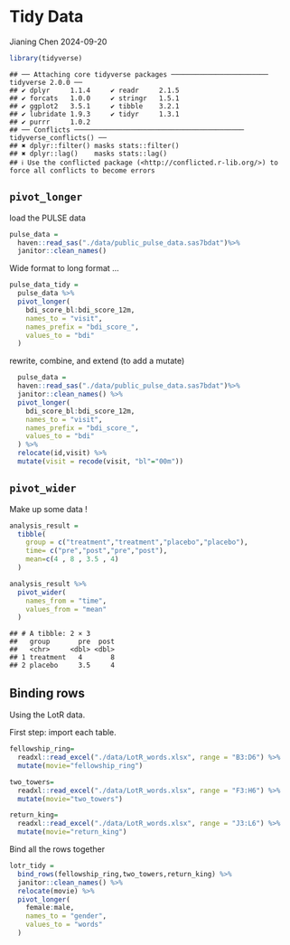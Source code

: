 Tidy Data
================
Jianing Chen
2024-09-20

``` r
library(tidyverse)
```

    ## ── Attaching core tidyverse packages ──────────────────────── tidyverse 2.0.0 ──
    ## ✔ dplyr     1.1.4     ✔ readr     2.1.5
    ## ✔ forcats   1.0.0     ✔ stringr   1.5.1
    ## ✔ ggplot2   3.5.1     ✔ tibble    3.2.1
    ## ✔ lubridate 1.9.3     ✔ tidyr     1.3.1
    ## ✔ purrr     1.0.2     
    ## ── Conflicts ────────────────────────────────────────── tidyverse_conflicts() ──
    ## ✖ dplyr::filter() masks stats::filter()
    ## ✖ dplyr::lag()    masks stats::lag()
    ## ℹ Use the conflicted package (<http://conflicted.r-lib.org/>) to force all conflicts to become errors

## `pivot_longer`

load the PULSE data

``` r
pulse_data = 
  haven::read_sas("./data/public_pulse_data.sas7bdat")%>%
  janitor::clean_names()
```

Wide format to long format …

``` r
pulse_data_tidy = 
  pulse_data %>%
  pivot_longer(
    bdi_score_bl:bdi_score_12m,
    names_to = "visit",
    names_prefix = "bdi_score_",
    values_to = "bdi"
  )
```

rewrite, combine, and extend (to add a mutate)

``` r
  pulse_data = 
  haven::read_sas("./data/public_pulse_data.sas7bdat")%>%
  janitor::clean_names() %>%
  pivot_longer(
    bdi_score_bl:bdi_score_12m,
    names_to = "visit",
    names_prefix = "bdi_score_",
    values_to = "bdi"
  ) %>%
  relocate(id,visit) %>%
  mutate(visit = recode(visit, "bl"="00m"))
```

## `pivot_wider`

Make up some data !

``` r
analysis_result = 
  tibble(
    group = c("treatment","treatment","placebo","placebo"),
    time= c("pre","post","pre","post"),
    mean=c(4 , 8 , 3.5 , 4)
  )

analysis_result %>%
  pivot_wider(
    names_from = "time",
    values_from = "mean"
  )
```

    ## # A tibble: 2 × 3
    ##   group       pre  post
    ##   <chr>     <dbl> <dbl>
    ## 1 treatment   4       8
    ## 2 placebo     3.5     4

## Binding rows

Using the LotR data.

First step: import each table.

``` r
fellowship_ring= 
  readxl::read_excel("./data/LotR_words.xlsx", range = "B3:D6") %>%
  mutate(movie="fellowship_ring")

two_towers= 
  readxl::read_excel("./data/LotR_words.xlsx", range = "F3:H6") %>%
  mutate(movie="two_towers")

return_king= 
  readxl::read_excel("./data/LotR_words.xlsx", range = "J3:L6") %>%
  mutate(movie="return_king")
```

Bind all the rows together

``` r
lotr_tidy = 
  bind_rows(fellowship_ring,two_towers,return_king) %>%
  janitor::clean_names() %>%
  relocate(movie) %>%
  pivot_longer(
    female:male,
    names_to = "gender",
    values_to = "words"
  )
```
